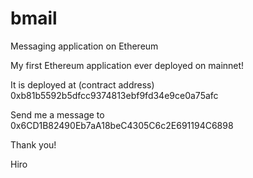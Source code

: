 # bmail
Messaging application on Ethereum

My first Ethereum application ever deployed on mainnet!

It is deployed at (contract address)
0xb81b5592b5dfcc9374813ebf9fd34e9ce0a75afc

Send me a message to
0x6CD1B82490Eb7aA18beC4305C6c2E691194C6898

Thank you!

Hiro
